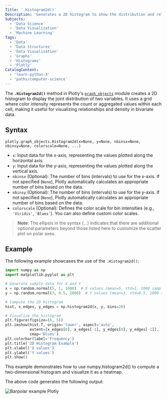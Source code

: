 ```yaml
---
Title: '.Histogram2d()'
Description: 'Generates a 2D histogram to show the distribution and relationship between two variables, with color intensity representing the frequency of data points.'
Subjects:
  - 'Data Science'
  - 'Data Visualization'
  - 'Machine Learning'
Tags:
  - 'Data'
  - 'Data Structures'
  - 'Data Visualization'
  - 'Graphs'
  - 'Histograms'
  - 'Plotly'
CatalogContent:
  - 'learn-python-3'
  - 'paths/computer-science'
---
```


The **`.Histogram2d()`** method in Plotly's [`graph_objects`](https://www.codecademy.com/resources/docs/plotly/graph-objects) module creates a 2D histogram to display the joint distribution of two variables. It uses a grid where color intensity represents the count or aggregated values within each cell, making it useful for visualizing relationships and density in bivariate data.

## Syntax

```pseudo
plotly.graph_objects.Histogram2d(x=None, y=None, nbinsx=None, nbinsy=None, colorscale=None, ...)
```

- `x`: Input data for the x-axis, representing the values plotted along the horizontal axis.
- `y`: Input data for the y-axis, representing the values plotted along the vertical axis. 
- `nbinsx` (Optional): The number of bins (intervals) to use for the x-axis. If not specified (`None`), Plotly automatically calculates an appropriate number of bins based on the data.
- `nbinsy` (Optional): The number of bins (intervals) to use for the y-axis. If not specified (`None`), Plotly automatically calculates an appropriate number of bins based on the data.
- `colorscale` (Optional): Defines the color scale for bin intensities (e.g., `'Viridis'`, `'Blues'`). You can also define custom color scales.

> **Note**: The ellipsis in the syntax (...) indicates that there are additional optional parameters beyond those listed here to customize the scatter plot on polar axes.

## Example

The following example showcases the use of the `.Histogram2d()`:

```py
import numpy as np
import matplotlib.pyplot as plt

# Generate sample data for X and Y
x = np.random.normal(5, 1, 1000)  # X values (mean=5, std=1, 1000 samples)
y = np.random.normal(3, 0.5, 1000)  # Y values (mean=3, std=0.5, 1000 samples)

# Compute the 2D histogram
hist, x_edges, y_edges = np.histogram2d(x, y, bins=20)

# Visualize the histogram
plt.figure(figsize=(6, 5))
plt.imshow(hist.T, origin='lower', aspect='auto', 
           extent=[x_edges[0], x_edges[-1], y_edges[0], y_edges[-1]], 
           cmap='Blues')
plt.colorbar(label='Frequency')
plt.title('2D Histogram Example')
plt.xlabel('X values')
plt.ylabel('Y values')
plt.show()

```
This example demonstrates how to use numpy.histogram2d() to compute a two-dimensional histogram and visualize it as a heatmap.

The above code generates the following output:

![Barpolar example Plotly](https://raw.githubusercontent.com/Codecademy/docs/main/media/.histogram2d-example.png)
